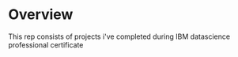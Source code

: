 # Overview 
This rep consists of projects i've completed during IBM datascience professional certificate 
